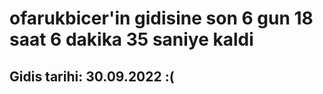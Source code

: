 # ofarukbicer'in gidisine son 6 gun 18 saat 6 dakika 35 saniye kaldi

## Gidis tarihi: 30.09.2022 :(